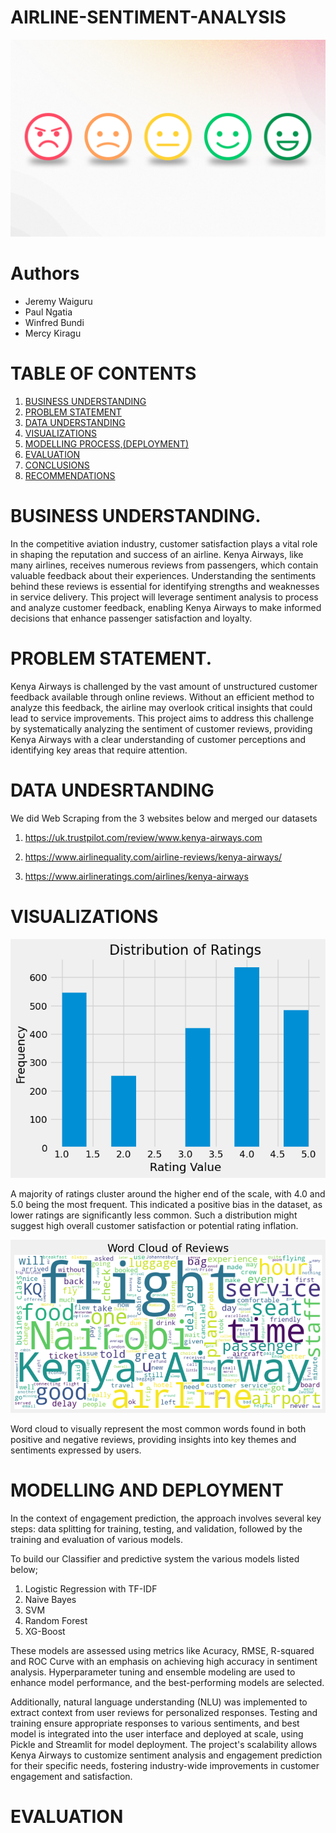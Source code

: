 # AIRLINE-SENTIMENT-ANALYSIS

![Header](image.png)

# Authors
* Jeremy Waiguru
* Paul Ngatia
* Winfred Bundi
* Mercy Kiragu

# TABLE OF CONTENTS
1. [BUSINESS UNDERSTANDING](#BUSINESS-UNDERSTANDING)
2. [PROBLEM STATEMENT](#PROBLEM-STATEMENT)
3. [DATA UNDERSTANDING](#DATA-UNDERSTANDING)
4. [VISUALIZATIONS](#VISUALIZATIONS)
5. [MODELLING PROCESS,(DEPLOYMENT)](#MODELLING-AND-DEPLOYMENT)
6. [EVALUATION](#EVALUATION)
7. [CONCLUSIONS](#CONCLUSIONS)
8. [RECOMMENDATIONS](#RECOMMENDATIONS)

# BUSINESS UNDERSTANDING.

In the competitive aviation industry, customer satisfaction plays a vital role in shaping the reputation and success of an airline. Kenya Airways, like many airlines, receives numerous reviews from passengers, which contain valuable feedback about their experiences. Understanding the sentiments behind these reviews is essential for identifying strengths and weaknesses in service delivery. This project will leverage sentiment analysis to process and analyze customer feedback, enabling Kenya Airways to make informed decisions that enhance passenger satisfaction and loyalty.

# PROBLEM STATEMENT.

Kenya Airways is challenged by the vast amount of unstructured customer feedback available through online reviews. Without an efficient method to analyze this feedback, the airline may overlook critical insights that could lead to service improvements. This project aims to address this challenge by systematically analyzing the sentiment of customer reviews, providing Kenya Airways with a clear understanding of customer perceptions and identifying key areas that require attention.

# DATA UNDESRTANDING

We did Web Scraping from the 3 websites below and merged our datasets

1. <https://uk.trustpilot.com/review/www.kenya-airways.com> 

2. <https://www.airlinequality.com/airline-reviews/kenya-airways/>

3. <https://www.airlineratings.com/airlines/kenya-airways>

# VISUALIZATIONS 

![Distribution_of_Ratings](image-2.png)

A majority of ratings cluster around the higher end of the scale, with 4.0 and 5.0 being the most frequent. This indicated a positive bias in the dataset, as lower ratings are significantly less common. Such a distribution might suggest high overall customer satisfaction or potential rating inflation. 

![Wordcloud_of_Reviews](image-1.png)

Word cloud to visually represent the most common words found in both positive and negative reviews, providing insights into key themes and sentiments expressed by users. 

# MODELLING AND DEPLOYMENT

In the context of engagement prediction, the approach involves several key steps: data splitting for training, testing, and validation, followed by the training and evaluation of various models.

To build our Classifier and predictive system the various models listed below;

 1. Logistic Regression with TF-IDF
 2. Naive Bayes
 3. SVM
 4. Random Forest
 5. XG-Boost

 These models are assessed using metrics like Acuracy, RMSE, R-squared and ROC Curve with an emphasis on achieving high accuracy in sentiment analysis. Hyperparameter tuning and ensemble modeling are used to enhance model performance, and the best-performing models are selected.

 Additionally, natural language understanding (NLU) was implemented to extract context from user reviews for personalized responses. Testing and training ensure appropriate responses to various sentiments, and best model is integrated into the user interface and deployed at scale, using Pickle and Streamlit for model deployment. The project's scalability allows Kenya Airways to customize sentiment analysis and engagement prediction for their specific needs, fostering industry-wide improvements in customer engagement and satisfaction. 

 # EVALUATION







